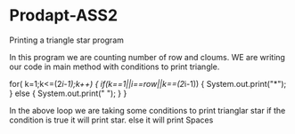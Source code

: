 # Prodapt-ASS2

Printing a triangle star program

In this program we are counting number of row and cloums.
WE are writing our code in main method with conditions to print triangle.

  for( k=1;k<=(2*i-1);k++)
{
if(k==1||i==row||k==(2*i-1))
{
System.out.print("*");
}
else
{
System.out.print(" ");
}
}

In the above loop we are taking some conditions to print trianglar star
if the condition is true it will print star.
else it will print Spaces

